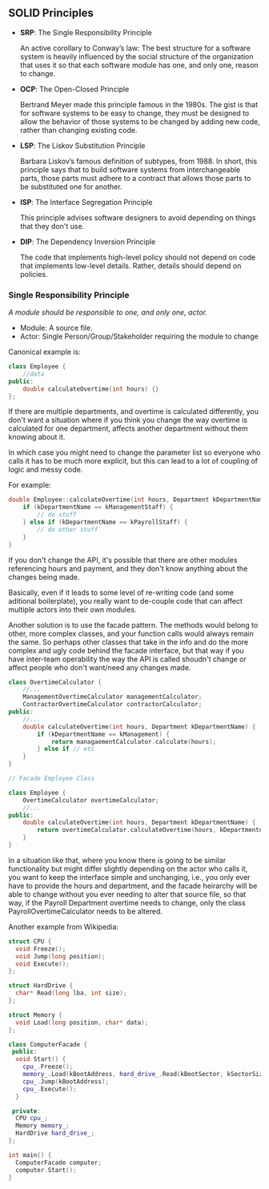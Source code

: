 ## SOLID Principles

*   **SRP**: The Single Responsibility Principle

    An active corollary to Conway’s law: The best structure for a software system is heavily influenced by the social structure of the organization that uses it so that each software module has one, and only one, reason to change.

*   **OCP**: The Open-Closed Principle

    Bertrand Meyer made this principle famous in the 1980s. The gist is that for software systems to be easy to change, they must be designed to allow the behavior of those systems to be changed by adding new code, rather than changing existing code.

*   **LSP**: The Liskov Substitution Principle

    Barbara Liskov’s famous definition of subtypes, from 1988. In short, this principle says that to build software systems from interchangeable parts, those parts must adhere to a contract that allows those parts to be substituted one for another.

*   **ISP**: The Interface Segregation Principle

    This principle advises software designers to avoid depending on things that they don't use.

*   **DIP**: The Dependency Inversion Principle

    The code that implements high-level policy should not depend on code that implements low-level details. Rather, details should depend on policies.


### Single Responsibility Principle

*A module should be responsible to one, and only one, actor.*

- Module: A source file.
- Actor: Single Person/Group/Stakeholder requiring the module to change

Canonical example is:

```c++
class Employee {
    //data
public:
    double calculateOvertime(int hours) {}
};
```

If there are multiple departments, and overtime is calculated differently, you don't want a situation where if you think you change the way overtime is calculated for one department, affects another department without them knowing about it.

In which case you might need to change the parameter list so everyone who calls it has to be much more explicit, but this can lead to a lot of coupling of logic and messy code.

For example:
```c++
double Employee::calculateOvertime(int hours, Department kDepartmentName) {
    if (kDepartmentName == kManagementStaff) {
        // do stuff
    } else if (kDepartmentName == kPayrollStaff) {
        // do other stuff
    }
}
```

If you don't change the API, it's possible that there are other modules referencing hours and payment, and they don't know anything about the changes being made.

Basically, even if it leads to some level of re-writing code (and some aditional boilerplate), you really want to de-couple code that can affect multiple actors into their own modules. 

Another solution is to use the facade pattern. The methods would belong to other, more complex classes, and your function calls would always remain the same. So perhaps other classes that take in the info and do the more complex and ugly code behind the facade interface, but that way if you have inter-team operability the way the API is called shoudn't change or affect people who don't want/need any changes made.

```c++
class OvertimeCalculator {
    //...
    ManagementOvertimeCalculator managementCalculator;
    ContractorOvertimeCalculator contractorCalculator;
public:
    //...
    double calculateOvertime(int hours, Department kDepartmentName) {
        if (kDepartmentName == kManagement) {
            return managaementCalculator.calculate(hours);
        } else if // etc
    }
}

// Facade Employee Class

class Employee {
    OvertimeCalculator overtimeCalculator;
    //...
public:
    double calculateOvertime(int hours, Department kDepartmentName) {
        return overtimeCalculator.calculateOvertime(hours, kDepartmentname);
    }
}

```

In a situation like that, where you know there is going to be similar functionality but might differ slightly depending on the actor who calls it, you want to keep the interface simple and unchanging, i.e., you only ever have to provide the hours and department, and the facade heirarchy will be able to change without you ever needing to alter that source file, so that way, if the Payroll Department overtime needs to change, only the class PayrollOvertimeCalculator needs to be altered.

Another example from Wikipedia:

```c++
struct CPU {
  void Freeze();
  void Jump(long position);
  void Execute();
};

struct HardDrive {
  char* Read(long lba, int size);
};

struct Memory {
  void Load(long position, char* data);
};

class ComputerFacade {
 public:
  void Start() {
    cpu_.Freeze();
    memory_.Load(kBootAddress, hard_drive_.Read(kBootSector, kSectorSize));
    cpu_.Jump(kBootAddress);
    cpu_.Execute();
  }

 private:
  CPU cpu_;
  Memory memory_;
  HardDrive hard_drive_;
};

int main() {
  ComputerFacade computer;
  computer.Start();
}
```

